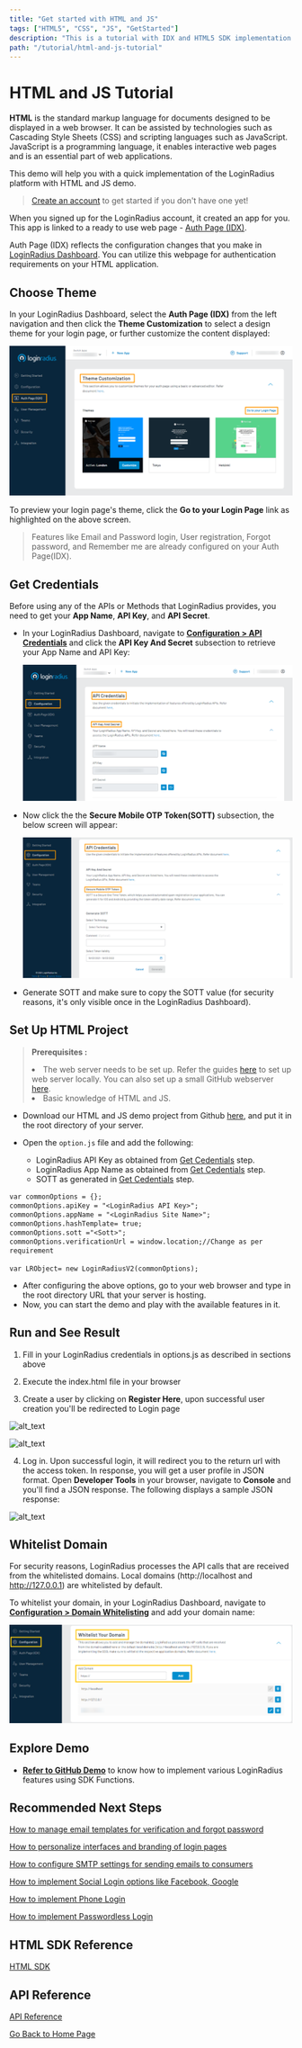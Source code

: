 ```yaml
---
title: "Get started with HTML and JS"
tags: ["HTML5", "CSS", "JS", "GetStarted"]
description: "This is a tutorial with IDX and HTML5 SDK implementation."
path: "/tutorial/html-and-js-tutorial"
---
```

# HTML and JS Tutorial

**HTML** is the standard markup language for documents designed to be displayed in a web browser. It can be assisted by technologies such as Cascading Style Sheets (CSS) and scripting languages such as JavaScript. JavaScript is a programming language, it enables interactive web pages and is an essential part of web applications.

This demo will help you with a quick implementation of the LoginRadius platform with HTML and JS demo.


> [Create an account](https://accounts.loginradius.com/auth.aspx?return_url=https://dashboard.loginradius.com/login&action=register) to get started if you don't have one yet!

When you signed up for the LoginRadius account, it created an app for you. This app is linked to a ready to use web page - [Auth Page (IDX)](https://www.loginradius.com/docs/developer/concepts/idx-overview/).

Auth Page (IDX) reflects the configuration changes that you make in [LoginRadius Dashboard](https://dashboard.loginradius.com/getting-started). You can utilize this webpage for authentication requirements on your HTML application.


## Choose Theme

In your LoginRadius Dashboard, select the **Auth Page (IDX)** from the left navigation and then click the **Theme Customization** to select a design theme for your login page, or further customize the content displayed:

![alt_text](../../assets/blog-common/theme-customization.png "image_tooltip")


To preview your login page's theme, click the **Go to your Login Page** link as highlighted on the above screen. 

> Features like Email and Password login, User registration, Forgot password, and Remember me are already configured on your Auth Page(IDX).


## Get Credentials

Before using any of the APIs or Methods that LoginRadius provides, you need to get your **App Name**, **API Key**, and **API Secret**.

- In your LoginRadius Dashboard, navigate to **[Configuration > API Credentials](https://dashboard.loginradius.com/configuration)** and click the **API Key And Secret** subsection to retrieve your App Name and API Key:

  ![alt_text](../../assets/blog-common/api-credentials.png "image_tooltip")

- Now click the the **Secure Mobile OTP Token(SOTT)** subsection, the below screen will appear:

  ![alt_text](../../assets/blog-common/sott.png "image_tooltip")

- Generate SOTT and make sure to copy the SOTT value (for security reasons, it's only visible once in the LoginRadius Dashboard).


## Set Up HTML Project 

> **Prerequisites :** <li> The web server needs to be set up. Refer the guides [here](https://www.maketecheasier.com/setup-local-web-server-all-platforms/) to set up web server locally. You can also set up a small GitHub webserver [here](https://www.maketecheasier.com/setup-local-web-server-all-platforms/).<li> Basic knowledge of HTML and JS.

- Download our HTML and JS demo project from Github [here](https://github.com/LoginRadius/demo), and put it in the root directory of your server.

- Open the `option.js` file and add the following:
  * LoginRadius API Key as obtained from [Get Cedentials](#get-credentials) step.
  * LoginRadius App Name as obtained from [Get Cedentials](#get-credentials) step.
  * SOTT as generated in [Get Cedentials](#get-credentials) step.

```
var commonOptions = {};
commonOptions.apiKey = "<LoginRadius API Key>";
commonOptions.appName = "<LoginRadius Site Name>";
commonOptions.hashTemplate= true;
commonOptions.sott ="<Sott>";
commonOptions.verificationUrl = window.location;//Change as per requirement

var LRObject= new LoginRadiusV2(commonOptions);

```
- After configuring the above options, go to your web browser and type in the root directory URL that your server is hosting.
- Now, you can start the demo and play with the available features in it.

## Run and See Result

1. Fill in your LoginRadius credentials in options.js as described in sections above

2. Execute the index.html file in your browser

3. Create a user by clicking on **Register Here**, upon successful user creation you'll be redirected to Login page

![alt_text](/images/loginscreen.png "image_tooltip")

![alt_text](/images/registration.png "image_tooltip")

4. Log in. Upon successful login, it will redirect you to the return url with the access token. In response, you will get a user profile in JSON format. Open **Developer Tools** in your browser, navigate to **Console** and you'll find a JSON response. The following displays a sample JSON response:



![alt_text](/images/jsonresponse.png "image_tooltip")

## Whitelist Domain

For security reasons, LoginRadius processes the API calls that are received from the whitelisted domains. Local domains (http://localhost and http://127.0.0.1) are whitelisted by default.

To whitelist your domain, in your LoginRadius Dashboard, navigate to **[Configuration > Domain Whitelisting](https://dashboard.loginradius.com/configuration)** and add your domain name:

![alt_text](../../assets/blog-common/domain-whitelisting.png "image_tooltip")

## Explore Demo

* **[Refer to GitHub Demo](/download/html5-sdk-demo.zip)**  to know how to implement various LoginRadius features using SDK Functions.

## Recommended Next Steps

[How to manage email templates for verification and forgot password](/guide/customize-email-and-sms-settings)

[How to personalize interfaces and branding of login pages](/guide/customize-auth-page)

[How to configure SMTP settings for sending emails to consumers](/guide/setup-your-smtp-provider)

[How to implement Social Login options like Facebook, Google](/guide/social-login)

[How to implement Phone Login](/guide/phone-login)

[How to implement Passwordless Login](/guide/passwordless-login)

## HTML SDK Reference

[HTML SDK](/references/sdk/html5-sdk)

## API Reference

[API Reference](/#api)

[Go Back to Home Page](/)
